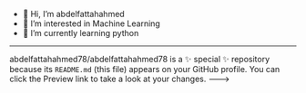 - 👋 Hi, I’m abdelfattahahmed
- 👀 I’m interested in Machine Learning 
- 🌱 I’m currently learning python
- -----------------------------------------
abdelfattahahmed78/abdelfattahahmed78 is a ✨ special ✨ repository because its `README.md` (this file) appears on your GitHub profile.
You can click the Preview link to take a look at your changes.
--->
